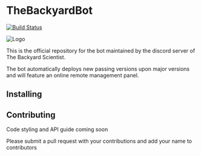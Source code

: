 # TheBackyardBot

[![Build Status](https://travis-ci.org/plane000/TheBackyardBot.svg?branch=master)](https://travis-ci.org/plane000/TheBackyardBot)

![Logo](https://benkyd.co.uk/a/IBglLvj9.jpg)

This is the official repository for the bot maintained by the discord server of The Backyard Scientist.

The bot automatically deploys new passing versions upon major versions and will feature an online remote management panel.

## Installing

## Contributing

Code styling and API guide coming soon

Please submit a pull request with your contributions and add your name to contributors
